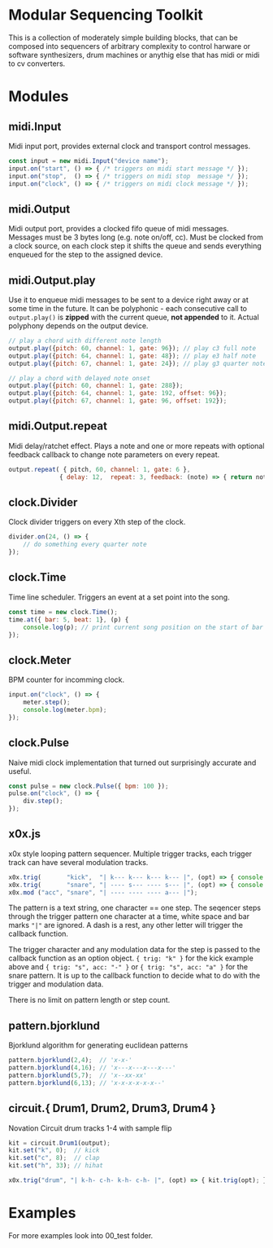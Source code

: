 # Modular Sequencing Toolkit

This is a collection of moderately simple building blocks, that can 
be composed into sequencers of arbitrary complexity to control harware
or software synthesizers, drum machines or anythig else that has midi
or midi to cv converters.

# Modules

## midi.Input

Midi input port, provides external clock and transport control messages.

```javascript
const input = new midi.Input("device name");
input.on("start", () => { /* triggers on midi start message */ });
input.on("stop",  () => { /* triggers on midi stop  message */ });
input.on("clock", () => { /* triggers on midi clock message */ });
```
## midi.Output

Midi output port, provides a clocked fifo queue of midi messages.
Messages must be 3 bytes long (e.g. note on/off, cc). Must be 
clocked from a clock source, on each clock step it shifts the 
queue and sends everything enqueued for the step to the assigned
device.

## midi.Output.play

Use it to enqueue midi messages to be sent to a device right away or at
some time in the future. It can be polyphonic - each consecutive 
call to `output.play()` is **zipped** with the current queue, **not appended**
to it. Actual polyphony depends on the output device.


```javascript
// play a chord with different note length
output.play({pitch: 60, channel: 1, gate: 96}); // play c3 full note
output.play({pitch: 64, channel: 1, gate: 48}); // play e3 half note
output.play({pitch: 67, channel: 1, gate: 24}); // play g3 quarter note
```

```javascript
// play a chord with delayed note onset
output.play({pitch: 60, channel: 1, gate: 288});
output.play({pitch: 64, channel: 1, gate: 192, offset: 96});
output.play({pitch: 67, channel: 1, gate: 96, offset: 192});
```

## midi.Output.repeat

Midi delay/ratchet effect. Plays a note and one or more repeats with optional feedback
callback to change note parameters on every repeat.

```javascript
output.repeat( { pitch, 60, channel: 1, gate: 6 },
              { delay: 12,  repeat: 3, feedback: (note) => { return note; } });
```

## clock.Divider

Clock divider triggers on every Xth step of the clock.

```javascript
divider.on(24, () => {
    // do something every quarter note
});
```

## clock.Time

Time line scheduler. Triggers an event at a set point into the song.

```javascript
const time = new clock.Time();
time.at({ bar: 5, beat: 1}, (p) {
    console.log(p); // print current song position on the start of bar 5
});

```

## clock.Meter

BPM counter for incomming clock.

```javascript
input.on("clock", () => {
    meter.step();
    console.log(meter.bpm);
});
```

## clock.Pulse

Naive midi clock implementation that turned out surprisingly accurate and useful.

```javascript
const pulse = new clock.Pulse({ bpm: 100 });
pulse.on("clock", () => {
    div.step();
});
```

## x0x.js

x0x style looping pattern sequencer. Multiple trigger tracks, each trigger track 
can have several modulation tracks.

```javascript
x0x.trig(       "kick",  "| k--- k--- k--- k--- |", (opt) => { console.log(opt) }); 
x0x.trig(       "snare", "| ---- s--- ---- s--- |", (opt) => { console.log(opt) }); 
x0x.mod ("acc", "snare", "| ---- ---- ---- a--- |"); 
```

The pattern is a text string, one character == one step. The seqencer steps through 
the trigger pattern one character at a time, white space and bar marks `"|"` are 
ignored. A dash is a rest, any other letter will trigger the callback function.

The trigger character and any modulation data for the step is passed to the callback 
function as an option object. `{ trig: "k" }` for the kick example above 
and `{ trig: "s", acc: "-" }` or `{ trig: "s", acc: "a" }` for the snare pattern. 
It is up to the callback function to decide what to do with the trigger and 
modulation data.

There is no limit on pattern length or step count.

## pattern.bjorklund

Bjorklund algorithm for generating euclidean patterns

```javascript
pattern.bjorklund(2,4);  // 'x-x-'
pattern.bjorklund(4,16); // 'x---x---x---x---'
pattern.bjorklund(5,7);  // 'x--xx-xx'
pattern.bjorklund(6,13); // 'x-x-x-x-x-x--'
```

## circuit.{ Drum1, Drum2, Drum3, Drum4 }

Novation Circuit drum tracks 1-4 with sample flip

```javascript
kit = circuit.Drum1(output);
kit.set("k", 0);  // kick
kit.set("c", 8);  // clap
kit.set("h", 33); // hihat

x0x.trig("drum", "| k-h- c-h- k-h- c-h- |", (opt) => { kit.trig(opt); });

```

# Examples

For more examples look into 00_test folder. 
